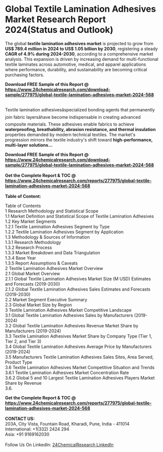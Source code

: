 <h1>Global Textile Lamination Adhesives Market Research Report 2024(Status and Outlook)</h1><p>The global <strong>textile lamination adhesives market</strong> is projected to grow from <strong>US$ 789.4 million in 2024 to US$ 1.05 billion by 2030</strong>, registering a steady <strong>CAGR of 4.9% during 2024-2030</strong>, according to a comprehensive market analysis. This expansion is driven by increasing demand for multi-functional textile laminates across automotive, medical, and apparel applications where performance, durability, and sustainability are becoming critical purchasing factors.</p><div><b>Download FREE Sample of this Report @ 
            <a href="https://www.24chemicalresearch.com/download-sample/277975/global-textile-lamination-adhesives-market-2024-568">
            https://www.24chemicalresearch.com/download-sample/277975/global-textile-lamination-adhesives-market-2024-568</a></b></div><br><p>Textile lamination adhesivesâspecialized bonding agents that permanently join fabric layersâhave become indispensable in creating advanced composite materials. These adhesives enable fabrics to achieve <strong>waterproofing, breathability, abrasion resistance, and thermal insulation</strong> properties demanded by modern technical textiles. The market's progression mirrors the textile industry's shift toward <strong>high-performance, multi-layer solutions...</strong></p><div><b>Download FREE Sample of this Report @ 
            <a href="https://www.24chemicalresearch.com/download-sample/277975/global-textile-lamination-adhesives-market-2024-568">
            https://www.24chemicalresearch.com/download-sample/277975/global-textile-lamination-adhesives-market-2024-568</a></b></div><br><div><b>Get the Complete Report & TOC @ 
            <a href="https://www.24chemicalresearch.com/reports/277975/global-textile-lamination-adhesives-market-2024-568">
            https://www.24chemicalresearch.com/reports/277975/global-textile-lamination-adhesives-market-2024-568</a></b></div><br>
            <b>Table of Content:</b><p>Table of Contents<br />
1 Research Methodology and Statistical Scope<br />
1.1 Market Definition and Statistical Scope of Textile Lamination Adhesives<br />
1.2 Key Market Segments<br />
1.2.1 Textile Lamination Adhesives Segment by Type<br />
1.2.2 Textile Lamination Adhesives Segment by Application<br />
1.3 Methodology & Sources of Information<br />
1.3.1 Research Methodology<br />
1.3.2 Research Process<br />
1.3.3 Market Breakdown and Data Triangulation<br />
1.3.4 Base Year<br />
1.3.5 Report Assumptions & Caveats<br />
2 Textile Lamination Adhesives Market Overview<br />
2.1 Global Market Overview<br />
2.1.1 Global Textile Lamination Adhesives Market Size (M USD) Estimates and Forecasts (2019-2030)<br />
2.1.2 Global Textile Lamination Adhesives Sales Estimates and Forecasts (2019-2030)<br />
2.2 Market Segment Executive Summary<br />
2.3 Global Market Size by Region<br />
3 Textile Lamination Adhesives Market Competitive Landscape<br />
3.1 Global Textile Lamination Adhesives Sales by Manufacturers (2019-2024)<br />
3.2 Global Textile Lamination Adhesives Revenue Market Share by Manufacturers (2019-2024)<br />
3.3 Textile Lamination Adhesives Market Share by Company Type (Tier 1, Tier 2, and Tier 3)<br />
3.4 Global Textile Lamination Adhesives Average Price by Manufacturers (2019-2024)<br />
3.5 Manufacturers Textile Lamination Adhesives Sales Sites, Area Served, Product Type<br />
3.6 Textile Lamination Adhesives Market Competitive Situation and Trends<br />
3.6.1 Textile Lamination Adhesives Market Concentration Rate<br />
3.6.2 Global 5 and 10 Largest Textile Lamination Adhesives Players Market Share by Revenue<br />
3.6.</p><div><b>Get the Complete Report & TOC @ 
            <a href="https://www.24chemicalresearch.com/reports/277975/global-textile-lamination-adhesives-market-2024-568">
            https://www.24chemicalresearch.com/reports/277975/global-textile-lamination-adhesives-market-2024-568</a></b></div><br><b>CONTACT US:</b><br>
            203A, City Vista, Fountain Road, Kharadi, Pune, India - 411014<br>
            International: +1(332) 2424 294<br>
            Asia: +91 9169162030 <br><br>
            Follow Us On LinkedIn: <a href="https://www.linkedin.com/company/24chemicalresearch/">24ChemicalResearch LinkedIn</a>